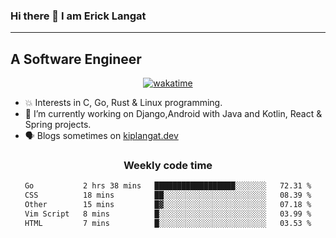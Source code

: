 ### Hi there 👋 I am Erick Langat
---
## A Software Engineer

<div align="center">
  
[![wakatime](https://wakatime.com/badge/user/55eadf42-c1c5-4930-b153-72952ac5ca5c.svg)](https://wakatime.com/@55eadf42-c1c5-4930-b153-72952ac5ca5c)

</div>

<!--
**elkiplangat/elkiplangat** is a ✨ _special_ ✨ repository because its `README.md` (this file) appears on your GitHub profile.

Here are some ideas to get you started:

- 🔭 I’m currently working on ...
- 🌱 I’m currently learning ...
- 👯 I’m looking to collaborate on ...
- 🤔 I’m looking for help with ...
- 💬 Ask me about ...
- 📫 How to reach me: ...
- 😄 Pronouns: ...
- ⚡ Fun fact: ...
-->
- 💥 Interests in C, Go, Rust & Linux programming. 
- 🔭 I’m currently working on Django,Android with Java and Kotlin, React & Spring projects.
-  🗣️ Blogs sometimes on [kiplangat.dev](https://kiplangat.dev)

<div align="center">
  <h3> Weekly code time </h3>

<!--START_SECTION:waka-->

```txt
Go           2 hrs 38 mins   ██████████████████░░░░░░░   72.31 %
CSS          18 mins         ██░░░░░░░░░░░░░░░░░░░░░░░   08.39 %
Other        15 mins         █▓░░░░░░░░░░░░░░░░░░░░░░░   07.18 %
Vim Script   8 mins          █░░░░░░░░░░░░░░░░░░░░░░░░   03.99 %
HTML         7 mins          █░░░░░░░░░░░░░░░░░░░░░░░░   03.53 %
```

<!--END_SECTION:waka-->

</div>
